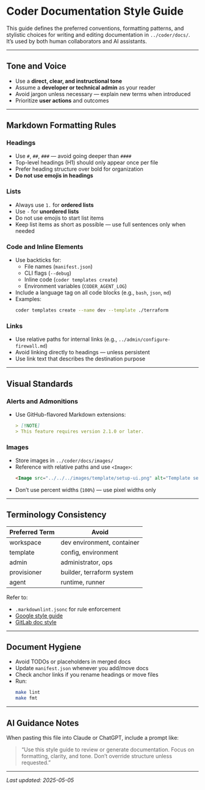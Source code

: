 # Coder Documentation Style Guide

This guide defines the preferred conventions, formatting patterns, and stylistic choices for writing and editing documentation in `../coder/docs/`. It’s used by both human collaborators and AI assistants.

---

## Tone and Voice

- Use a **direct, clear, and instructional tone**
- Assume a **developer or technical admin** as your reader
- Avoid jargon unless necessary — explain new terms when introduced
- Prioritize **user actions** and outcomes

---

## Markdown Formatting Rules

### Headings
- Use `#`, `##`, `###` — avoid going deeper than `####`
- Top-level headings (H1) should only appear once per file
- Prefer heading structure over bold for organization
- **Do not use emojis in headings**

### Lists
- Always use `1.` for **ordered lists**
- Use `-` for **unordered lists**
- Do not use emojis to start list items
- Keep list items as short as possible — use full sentences only when needed

### Code and Inline Elements
- Use backticks for:
  - File names (`manifest.json`)
  - CLI flags (`--debug`)
  - Inline code (`coder templates create`)
  - Environment variables (`CODER_AGENT_LOG`)
- Include a language tag on all code blocks (e.g., `bash`, `json`, `md`)
- Examples:
  ```bash
  coder templates create --name dev --template ./terraform
  ```

### Links
- Use relative paths for internal links (e.g., `../admin/configure-firewall.md`)
- Avoid linking directly to headings — unless persistent
- Use link text that describes the destination purpose

---

## Visual Standards

### Alerts and Admonitions
- Use GitHub-flavored Markdown extensions:
  ```md
  > [!NOTE]
  > This feature requires version 2.1.0 or later.
  ```

### Images
- Store images in `../coder/docs/images/`
- Reference with relative paths and use `<Image>`:
  ```md
  <Image src="../../../images/template/setup-ui.png" alt="Template setup UI" width="700px" align="center" />
  ```
- Don’t use percent widths (`100%`) — use pixel widths only

---

## Terminology Consistency

| Preferred Term       | Avoid                     |
|----------------------|---------------------------|
| workspace            | dev environment, container |
| template             | config, environment       |
| admin                | administrator, ops        |
| provisioner          | builder, terraform system |
| agent                | runtime, runner           |

Refer to:
- `.markdownlint.jsonc` for rule enforcement
- [Google style guide](https://developers.google.com/style/)
- [GitLab doc style](https://docs.gitlab.com/ee/development/documentation/styleguide/)

---

## Document Hygiene

- Avoid TODOs or placeholders in merged docs
- Update `manifest.json` whenever you add/move docs
- Check anchor links if you rename headings or move files
- Run:
  ```bash
  make lint
  make fmt
  ```

---

## AI Guidance Notes

When pasting this file into Claude or ChatGPT, include a prompt like:
> “Use this style guide to review or generate documentation. Focus on formatting, clarity, and tone. Don’t override structure unless requested.”

---

_Last updated: 2025-05-05_

